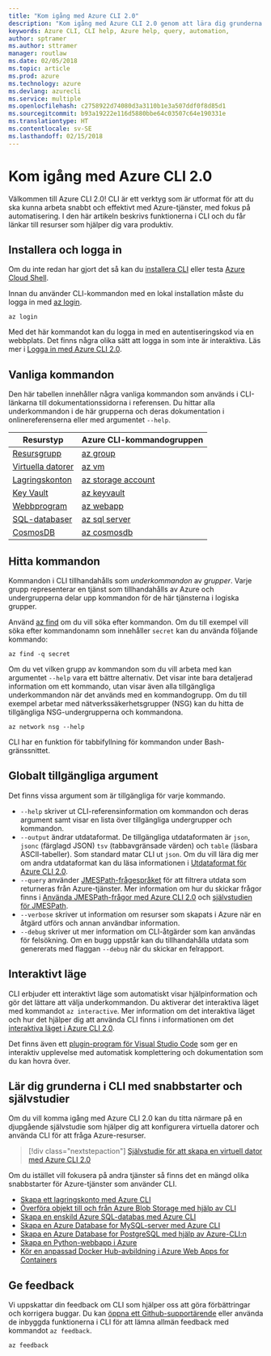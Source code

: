 ```yaml
---
title: "Kom igång med Azure CLI 2.0"
description: "Kom igång med Azure CLI 2.0 genom att lära dig grunderna om kommandon."
keywords: Azure CLI, CLI help, Azure help, query, automation,
author: sptramer
ms.author: sttramer
manager: routlaw
ms.date: 02/05/2018
ms.topic: article
ms.prod: azure
ms.technology: azure
ms.devlang: azurecli
ms.service: multiple
ms.openlocfilehash: c2758922d74080d3a3110b1e3a507ddf0f8d85d1
ms.sourcegitcommit: b93a19222e116d5880bbe64c03507c64e190331e
ms.translationtype: HT
ms.contentlocale: sv-SE
ms.lasthandoff: 02/15/2018
---
```

# <a name="get-started-with-azure-cli-20"></a>Kom igång med Azure CLI 2.0

Välkommen till Azure CLI 2.0! CLI är ett verktyg som är utformat för att du ska kunna arbeta snabbt och effektivt med Azure-tjänster, med fokus på automatisering. I den här artikeln beskrivs funktionerna i CLI och du får länkar till resurser som hjälper dig vara produktiv.

## <a name="install-and-log-in"></a>Installera och logga in

Om du inte redan har gjort det så kan du [installera CLI](install-azure-cli.md) eller testa [Azure Cloud Shell](/azure/cloud-shell/overview).

Innan du använder CLI-kommandon med en lokal installation måste du logga in med [az login](/cli/azure/index#az_login).

```azurecli
az login
```

Med det här kommandot kan du logga in med en autentiseringskod via en webbplats. Det finns några olika sätt att logga in som inte är interaktiva. Läs mer i [Logga in med Azure CLI 2.0](authenticate-azure-cli.md).

## <a name="common-commands"></a>Vanliga kommandon

Den här tabellen innehåller några vanliga kommandon som används i CLI-länkarna till dokumentationssidorna i referensen.
Du hittar alla underkommandon i de här grupperna och deras dokumentation i onlinereferenserna eller med argumentet `--help`.

| Resurstyp | Azure CLI-kommandogruppen |
|---------------|-------------------------|
| [Resursgrupp](/azure/azure-resource-manager/resource-group-overview) | [az group](/cli/azure/group) |
| [Virtuella datorer](/azure/virtual-machines) | [az vm](/cli/azure/vm) |
| [Lagringskonton](/azure/storage/common/storage-introduction) | [az storage account](/cli/azure/storage/account) |
| [Key Vault](/azure/key-vault/key-vault-whatis) | [az keyvault](/cli/azure/keyvault) |
| [Webbprogram](/azure/ap-service) | [az webapp](/cli/azure/webapp) |
| [SQL-databaser](/azure/sql-database) | [az sql server](/cli/azure/sql/server) |
| [CosmosDB](/azure/cosmos-db) | [az cosmosdb](/cli/azure/cosmosdb) |

## <a name="finding-commands"></a>Hitta kommandon

Kommandon i CLI tillhandahålls som _underkommandon_ av _grupper_.
Varje grupp representerar en tjänst som tillhandahålls av Azure och undergrupperna delar upp kommandon för de här tjänsterna i logiska grupper.

Använd [az find](/cli/azure/index#az_find) om du vill söka efter kommandon. Om du till exempel vill söka efter kommandonamn som innehåller `secret` kan du använda följande kommando:

```azurecli
az find -q secret
```

Om du vet vilken grupp av kommandon som du vill arbeta med kan argumentet `--help` vara ett bättre alternativ. Det visar inte bara detaljerad information om ett kommando, utan visar även alla tillgängliga underkommandon när det används med en kommandogrupp. Om du till exempel arbetar med nätverkssäkerhetsgrupper (NSG) kan du hitta de tillgängliga NSG-undergrupperna och kommandona.

```azurecli
az network nsg --help
```

CLI har en funktion för tabbifyllning för kommandon under Bash-gränssnittet.

## <a name="globally-available-arguments"></a>Globalt tillgängliga argument

Det finns vissa argument som är tillgängliga för varje kommando.

* `--help` skriver ut CLI-referensinformation om kommandon och deras argument samt visar en lista över tillgängliga undergrupper och kommandon.
* `--output` ändrar utdataformat. De tillgängliga utdataformaten är `json`, `jsonc` (färglagd JSON) `tsv` (tabbavgränsade värden) och `table` (läsbara ASCII-tabeller). Som standard matar CLI ut `json`. Om du vill lära dig mer om andra utdataformat kan du läsa informationen i [Utdataformat för Azure CLI 2.0](format-output-azure-cli.md).
* `--query` använder [JMESPath-frågespråket](http://jmespath.org/) för att filtrera utdata som returneras från Azure-tjänster. Mer information om hur du skickar frågor finns i [Använda JMESPath-frågor med Azure CLI 2.0](query-azure-cli.md) och [självstudien för JMESPath](http://jmespath.org/tutorial.html).
* `--verbose` skriver ut information om resurser som skapats i Azure när en åtgärd utförs och annan användbar information.
* `--debug` skriver ut mer information om CLI-åtgärder som kan användas för felsökning. Om en bugg uppstår kan du tillhandahålla utdata som genererats med flaggan `--debug` när du skickar en felrapport.


## <a name="interactive-mode"></a>Interaktivt läge

CLI erbjuder ett interaktivt läge som automatiskt visar hjälpinformation och gör det lättare att välja underkommandon. Du aktiverar det interaktiva läget med kommandot `az interactive`. Mer information om det interaktiva läget och hur det hjälper dig att använda CLI finns i informationen om det [interaktiva läget i Azure CLI 2.0](interactive-azure-cli.md).

Det finns även ett [plugin-program för Visual Studio Code](https://marketplace.visualstudio.com/items?itemName=ms-vscode.azurecli) som ger en interaktiv upplevelse med automatisk komplettering och dokumentation som du kan hovra över.



## <a name="learn-cli-basics-with-quickstarts-and-tutorials"></a>Lär dig grunderna i CLI med snabbstarter och självstudier

Om du vill komma igång med Azure CLI 2.0 kan du titta närmare på en djupgående självstudie som hjälper dig att konfigurera virtuella datorer och använda CLI för att fråga Azure-resurser.

> [!div class="nextstepaction"]
> [Självstudie för att skapa en virtuell dator med Azure CLI 2.0](azure-cli-vm-tutorial.yml)

Om du istället vill fokusera på andra tjänster så finns det en mängd olika snabbstarter för Azure-tjänster som använder CLI.

* [Skapa ett lagringskonto med Azure CLI](/azure/storage/common/storage-quickstart-create-storage-account-cl)
* [Överföra objekt till och från Azure Blob Storage med hjälp av CLI](/storage/blobs/storage-quickstart-blobs-cli)
* [Skapa en enskild Azure SQL-databas med Azure CLI](/azure/sql-database/sql-database-get-started-cli)
* [Skapa en Azure Database for MySQL-server med Azure CLI](/azure/mysql/quickstart-create-mysql-server-database-using-azure-cli)
* [Skapa en Azure Database for PostgreSQL med hjälp av Azure-CLI:n](/azure/postgresql/quickstart-create-server-database-azure-cli)
* [Skapa en Python-webbapp i Azure](/azure/app-service/app-service-web-get-started-python)
* [Kör en anpassad Docker Hub-avbildning i Azure Web Apps for Containers](/azure/app-service/containers/quickstart-custom-docker-image)

## <a name="give-feedback"></a>Ge feedback

Vi uppskattar din feedback om CLI som hjälper oss att göra förbättringar och korrigera buggar. Du kan [öppna ett Github-supportärende](https://github.com/azure/azure-cli/issues) eller använda de inbyggda funktionerna i CLI för att lämna allmän feedback med kommandot `az feedback`.

```azurecli
az feedback
```

